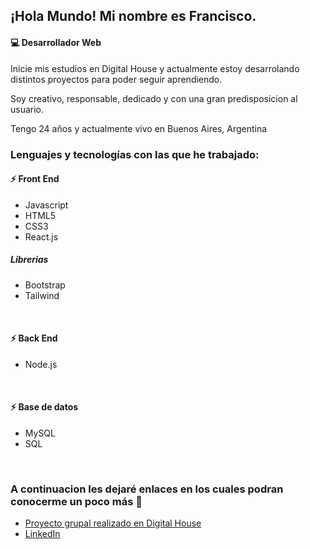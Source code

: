 ## ¡Hola Mundo! Mi nombre es Francisco.
#### :computer: Desarrollador Web

Inicie mis estudios en Digital House y actualmente estoy desarrolando distintos proyectos para poder seguir aprendiendo.

Soy creativo, responsable, dedicado y con una gran predisposicion al usuario.

Tengo 24 años y actualmente vivo en Buenos Aires, Argentina


### Lenguajes y tecnologías con las que he trabajado:       

#### ⚡ Front End

- Javascript  
- HTML5
- CSS3
- React.js

##### Librerias
- Bootstrap
- Tailwind
<br/>

#### ⚡ Back End
- Node.js
<br/>

#### ⚡ Base de datos
- MySQL
- SQL
<br/>

### A continuacion les dejaré enlaces en los cuales podran conocerme un poco más :slightly_smiling_face:

- [Proyecto grupal realizado en Digital House](https://dead-fellas.herokuapp.com/)
- [LinkedIn](https://www.linkedin.com/in/francisco-nicolas-guido-762aab199/)

<!--
**FranciscoGuido-99/FranciscoGuido-99** is a ✨ _special_ ✨ repository because its `README.md` (this file) appears on your GitHub profile.

Here are some ideas to get you started:

- 🔭 I’m currently working on ...
- 🌱 I’m currently learning ...
- 👯 I’m looking to collaborate on ...
- 🤔 I’m looking for help with ...
- 💬 Ask me about ...
- 📫 How to reach me: ...
- 😄 Pronouns: ...
- ⚡ Fun fact: ...
-->
